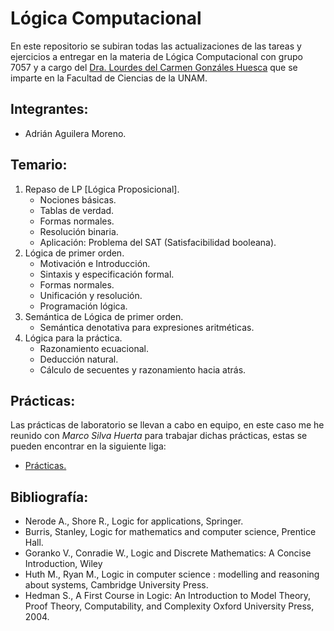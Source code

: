 # Lógica Computacional
En este repositorio se subiran todas las actualizaciones de las tareas
y ejercicios a entregar en la materia de Lógica Computacional con grupo
7057 y a cargo del [Dra. Lourdes del Carmen Gonzáles Huesca](https://www.researchgate.net/profile/Lourdes-Del-Carmen-Gonzalez-Huesca)
que se imparte en la Facultad de Ciencias de la UNAM.
## Integrantes:
* Adrián Aguilera Moreno.
## Temario:
1. Repaso de LP [Lógica Proposicional].
   * Nociones básicas.
   * Tablas de verdad.
   * Formas normales.
   * Resolución binaria.
   * Aplicación: Problema del SAT (Satisfacibilidad booleana).
2. Lógica de primer orden.
   * Motivación e Introducción.
   * Sintaxis y especificación formal.
   * Formas normales.
   * Unificación y resolución.
   * Programación lógica.
3. Semántica de Lógica de primer orden.
   * Semántica denotativa para expresiones aritméticas.
4. Lógica para la práctica.
   * Razonamiento ecuacional.
   * Deducción natural.
   * Cálculo de secuentes y razonamiento hacia atrás.
## Prácticas:
Las prácticas de laboratorio se llevan a cabo en equipo, en este caso me he reunido con *Marco Silva Huerta*
para trabajar dichas prácticas, estas se pueden encontrar en la siguiente liga:

* [Prácticas.](https://github.com/Aguilera450/Practicas_LC.git)

## Bibliografía:
* Nerode A., Shore R., Logic for applications, Springer.
* Burris, Stanley, Logic for mathematics and computer science, Prentice Hall.
* Goranko V., Conradie W., Logic and Discrete Mathematics: A Concise Introduction, Wiley
* Huth M., Ryan M., Logic in computer science : modelling and reasoning about systems, Cambridge University Press.
* Hedman S., A First Course in Logic: An Introduction to Model Theory, Proof Theory, Computability, and Complexity Oxford University Press, 2004.